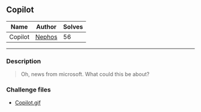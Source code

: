 ## Copilot
| Name                         | Author                                             | Solves |
|------------------------------|----------------------------------------------------|--------|
| Copilot        | [Nephos](https://github.com/HaraldMR) | 56     |
---
### Description

<blockquote>

Oh, news from microsoft. What could this be about?

</blockquote>

### Challenge files

- [Copilot.gif](challenge/Copilot.gif)